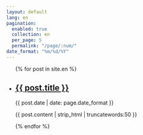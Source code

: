 ```yaml
---
layout: default
lang: en
pagination: 
  enabled: true
  collection: en
  per_page: 5
  permalink: "/page/:num/"
date_format: "%m/%d/%Y"
---
```


<ul>
    {% for post in site.en %}
        <li>
            <h2><a href="{{ post.url | prepend: site.baseurl | replace: '//', '/' }}">{{ post.title }}</a></h2>
            <time datetime="{{ post.date | date_to_xmlschema }}">{{ post.date | date: page.date_format }}</time>
            <p>{{ post.content | strip_html | truncatewords:50 }}</p>
        </li>
    {% endfor %}
</ul>

